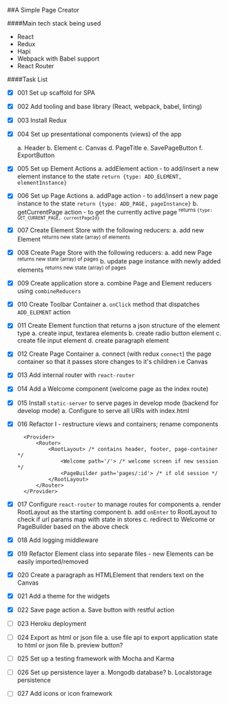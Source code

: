 ##A Simple Page Creator

####Main tech stack being used
- React
- Redux
- Hapi
- Webpack with Babel support
- React Router

####Task List

- [x] 001 Set up scaffold for SPA

- [x] 002 Add tooling and base library (React, webpack, babel, linting)

- [x] 003 Install Redux

- [x] 004 Set up presentational components (views) of the app

    a. Header
    b. Element
    c. Canvas
    d. PageTitle
    e. SavePageButton
    f. ExportButton
    
- [x] 005 Set up Element Actions
    a. addElement action - to add/insert a new element instance to the state
    `return {type: ADD_ELEMENT, elementInstance}`
    
- [x] 006 Set up Page Actions
    a. addPage action - to add/insert a new page instance to the state
    `return {type: ADD_PAGE, pageInstance}`
    b. getCurrentPage action - to get the currently active page
    <sup>returns `{type: GET_CURRENT_PAGE, currentPageId}`</sup>
    
- [x] 007 Create Element Store with the following reducers:
    a. add new Element
    <sup>returns new state (array) of elements</sup>

- [x] 008 Create Page Store with the following reducers:
    a. add new Page
    <sup>returns new state (array) of pages</sup>
    b. update page instance with newly added elements
    <sup>returns new state (array) of pages</sup>

- [x] 009 Create application store
    a. combine Page and Element reducers using `combineReducers`
    
- [x] 010 Create Toolbar Container
    a. `onClick` method that dispatches `ADD_ELEMENT` action
    
- [x] 011 Create Element function that returns a json structure of the element type
    a. create input, textarea elements
    b. create radio button element
    c. create file input element
    d. create paragraph element

- [x] 012 Create Page Container
    a. connect (with redux `connect`) the page container so that it passes store changes to it's children i.e Canvas
    
- [x] 013 Add internal router with `react-router`

- [x] 014 Add a Welcome component (welcome page as the index route)

- [x] 015 Install `static-server` to serve pages in develop mode (backend for develop mode)
    a. Configure to serve all URIs with index.html

- [x] 016 Refactor I - restructure views and containers; rename components
        
        <Provider>
            <Router>
                <RootLayout> /* contains header, footer, page-container */
                    <Welcome path='/'> /* welcome screen if new session */
                    <PageBuilder path='pages/:id'> /* if old session */
                </RootLayout>
            </Router>
        </Provider>

- [x] 017 Configure `react-router` to manage routes for components
    a. render RootLayout as the starting component
    b. add `onEnter` to RootLayout to check if url params map with state in stores
    c. redirect to Welcome or PageBuilder based on the above check
    
- [x] 018 Add logging middleware

- [x] 019 Refactor Element class into separate files - new Elements can be easily imported/removed

- [x] 020 Create a paragraph as HTMLElement that renders text on the Canvas

- [x] 021 Add a theme for the widgets

- [x] 022 Save page action
    a. Save button with restful action
    
- [ ] 023 Heroku deployment

- [ ] 024 Export as html or json file
    a. use file api to export application state to html or json file
    b. preview button?
 
- [ ] 025 Set up a testing framework with Mocha and Karma
 
- [ ] 026 Set up persistence layer
    a. Mongodb database?
    b. Localstorage persistence
    
- [ ] 027 Add icons or icon framework



